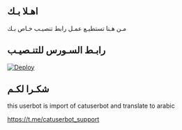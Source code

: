 ## اهـلا بـك
مـن هـنا تستطيـع عمـل رابط تنصيـب خـاص بـك

## رابـط السـورس للتنـصيـب

[![Deploy](https://www.herokucdn.com/deploy/button.svg)](https://heroku.com/deploy?template=https://github.com/NSARFIRE1/jmthon)

## شكـرا لكـم 


this userbot is import of catuserbot and translate to arabic

https://t.me/catuserbot_support
